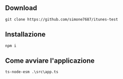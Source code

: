 ## Download
```shell
git clone https://github.com/simone7687/itunes-test
```

## Installazione
```shell
npm i
```

## Come avviare l'applicazione 
```shell
ts-node-esm .\src\app.ts
```
